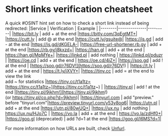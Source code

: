 # Short links verification cheatsheet

A quick #OSINT hint set on how to check a short link instead of being redirected:
|Service | Verification | Example |
|--------|--------------|---------|
|https://bit.ly  | add + at the end |https://bitly.com/3qEgtMT+|
|https://cutt.ly | add @ at the end |https://cutt.ly/gsuite@|
|https://is.gd | add - at the end |https://is.gd/dKGELA-|
|https://free-url-shortener.rb.gy | add + at the end |https://rb.gy/i8kxzd+|
|https://han.gl | add + at the end | https://han.gl/MpMYe+|
|https://linkd.pl | add nothing | https://linkd.pl/pduzr |
|https://oe.cd | add + at the end | https://oe.cd/4iZ+|
|https://soo.gd | add ! at the end | [https://soo.gd/r76DV!](https://soo.gd/r76DV!) |
|https://t.ly | add + at the end | https://t.ly/iXVY+|
|https://tiny.cc | add = at the end to view the link<br />add ~ for statistics |https://tiny.cc/t1a1tz=<br />[https://tiny.cc/t1a1tz~](https://tiny.cc/t1a1tz~) |
|https://tiny.pl | add ! at the end |[https://tiny.pl/9jkhm!](https://tiny.pl/9jkhm!) <br />(or https://tiny.pl/co.php?d=9jkhm)|
|https://tinyurl.com | add "preview." before "tinyurl.com"|https://preview.tinyurl.com/y53y8oq6|
|https://utn.pl | add + at the end |https://utn.pl/80wUQ+|
|https://ux.nu | add nothing | https://ux.nu/HJo7C |
|https://vo.la | add + at the end | https://vo.la/zdHf0+|
|https://goo.gl (deprecated) | add ?d=1 at the end |https://goo.gl/l6MS?d=1|

For more information on how URLs are built, check [Unfurl](https://dfir.blog/unfurl).
